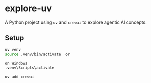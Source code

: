 # explore-uv

A Python project using `uv` and `crewai` to explore agentic AI concepts.

## Setup

```bash
uv venv
source .venv/bin/activate  or

on Windows
.venv\Scripts\activate 

uv add crewai
